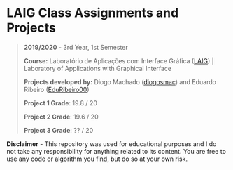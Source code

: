 # LAIG Class Assignments and Projects

> **2019/2020** - 3rd Year, 1st Semester
>
> **Course:** Laboratório de Aplicações com Interface Gráfica ([LAIG](https://sigarra.up.pt/feup/pt/ucurr_geral.ficha_uc_view?pv_ocorrencia_id=436446)) | Laboratory of Applications with Graphical Interface
>
> **Projects developed by:** Diogo Machado ([diogosmac](https://github.com/diogosmac)) and Eduardo Ribeiro ([EduRibeiro00](https://github.com/EduRibeiro00))
>
> **Project 1 Grade**: 19.8 / 20
>
> **Project 2 Grade**: 19.6 / 20
>
> **Project 3 Grade**: ?? / 20

**Disclaimer** - This repository was used for educational purposes and I do not take any responsibility for anything related to its content. You are free to use any code or algorithm you find, but do so at your own risk.
